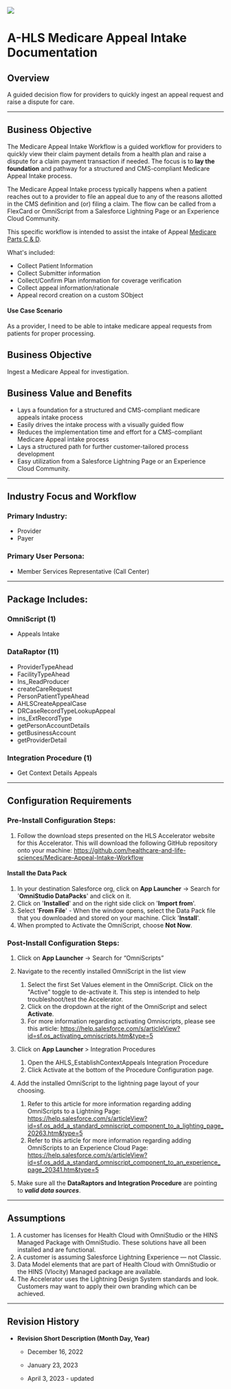 ![](/images/ahlsbanner.png)

# A-HLS Medicare Appeal Intake Documentation 

## Overview

A guided decision flow for providers to quickly ingest an appeal request and raise a dispute for care.

------

## Business Objective

The Medicare Appeal Intake Workflow is a guided workflow for providers to quickly view their claim payment details from a health plan and raise a dispute for a claim payment transaction if needed. The focus is to **lay the foundation** and pathway for a structured and CMS-compliant Medicare Appeal Intake process.

The Medicare Appeal Intake process typically happens when a patient reaches out to a provider to file an appeal due to any of the reasons allotted in the CMS definition and (or) filing a claim. The flow can be called from a FlexCard or OmniScript from a Salesforce Lightning Page or an Experience Cloud Community. 

This specific workflow is intended to assist the intake of Appeal [Medicare Parts C & D](https://www.cms.gov/qic-decision-search).

What's included:

- Collect Patient Information
- Collect Submitter information
- Collect/Confirm Plan information for coverage verification
- Collect appeal information/rationale
- Appeal record creation on a custom SObject

#### Use Case Scenario

As a provider, I need to be able to intake medicare appeal requests from patients for proper processing.

## Business Objective

Ingest a Medicare Appeal for investigation.

## Business Value and Benefits

- Lays a foundation for a structured and CMS-compliant medicare appeals intake process
- Easily drives the intake process with a visually guided flow
- Reduces the implementation time and effort for a CMS-compliant Medicare Appeal intake process
- Lays a structured path for further customer-tailored process development
- Easy utilization from a Salesforce Lightning Page or an Experience Cloud Community.

------

## Industry Focus and Workflow

### Primary Industry:

- Provider
- Payer

### Primary User Persona:

- Member Services Representative (Call Center)

------

## Package Includes:

### **OmniScript (1)**

- Appeals Intake

### **DataRaptor (11)**

- ProviderTypeAhead
- FacilityTypeAhead
- Ins_ReadProducer
- createCareRequest
- PersonPatientTypeAhead
- AHLSCreateAppealCase
- DRCaseRecordTypeLookupAppeal
- ins_ExtRecordType
- getPersonAccountDetails
- getBusinessAccount
- getProviderDetail

### **Integration Procedure (1)**

- Get Context Details Appeals

------

## Configuration Requirements

### Pre-Install Configuration Steps:

1. Follow the download steps presented on the HLS Accelerator website for this Accelerator. This will download the following GitHub repository onto your machine: https://github.com/healthcare-and-life-sciences/Medicare-Appeal-Intake-Workflow

#### Install the Data Pack

1. In your destination Salesforce org, click on **App Launcher** → Search for '**OmniStudio DataPacks**' and click on it.
2. Click on '**Installed**' and on the right side click on '**Import from**'.
3. Select '**From File**' - When the window opens, select the Data Pack file that you downloaded and stored on your machine. Click '**Install**'.
4. When prompted to Activate the OmniScript, choose **Not Now**.

### Post-Install Configuration Steps:

1. Click on **App Launcher** → Search for “OmniScripts”

2. Navigate to the recently installed OmniScript in the list view
   1. Select the first Set Values element in the OmniScript. Click on the "Active" toggle to de-activate it. This step is intended to help troubleshoot/test the Accelerator.
   2. Click on the dropdown at the right of the OmniScript and select **Activate**.
   3. For more information regarding activating Omniscripts, please see this article: https://help.salesforce.com/s/articleView?id=sf.os_activating_omniscripts.htm&type=5
   
3. Click on **App Launcher** > Integration Procedures
   1. Open the AHLS_EstablishContextAppeals Integration Procedure
   2. Click Activate at the bottom of the Procedure Configuration page. 

4. Add the installed OmniScript to the lightning page layout of your choosing. 

   1. Refer to this article for more information regarding adding OmniScripts to a Lightning Page: https://help.salesforce.com/s/articleView?id=sf.os_add_a_standard_omniscript_component_to_a_lighting_page_20263.htm&type=5
   2. Refer to this article for more information regarding adding OmniScripts to an Experience Cloud Page: https://help.salesforce.com/s/articleView?id=sf.os_add_a_standard_omniscript_component_to_an_experience_page_20341.htm&type=5

5. Make sure all the **DataRaptors and Integration Procedure** are pointing to ***valid data sources***.

------

## Assumptions

1. A customer has licenses for Health Cloud with OmniStudio or the HINS Managed Package with OmniStudio. These solutions have all been installed and are functional.
2. A customer is assuming Salesforce Lightning Experience — not Classic.
3. Data Model elements that are part of Health Cloud with OmniStudio or the HINS (Vlocity) Managed package are available.
4. The Accelerator uses the Lightning Design System standards and look. Customers may want to apply their own branding which can be achieved.

------

## Revision History

- **Revision Short Description (Month Day, Year)**
  - December 16, 2022

  - January 23, 2023
  - April 3, 2023 - updated


